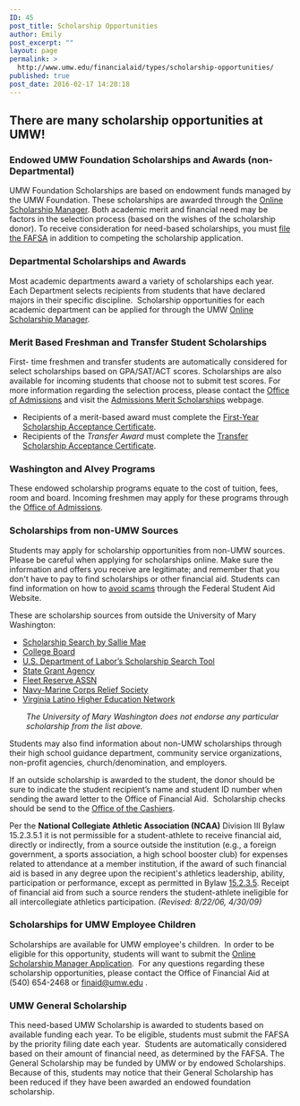 ```yaml
---
ID: 45
post_title: Scholarship Opportunities
author: Emily
post_excerpt: ""
layout: page
permalink: >
  http://www.umw.edu/financialaid/types/scholarship-opportunities/
published: true
post_date: 2016-02-17 14:20:18
---
```

<h2>There are many scholarship opportunities at UMW!</h2>
<h3>Endowed UMW Foundation Scholarships and Awards (non-Departmental)</h3>
UMW Foundation Scholarships are based on endowment funds managed by the UMW Foundation. These scholarships are awarded through the <a href="http://umw.scholarships.ngwebsolutions.com/">Online Scholarship Manager</a>. Both academic merit and financial need may be factors in the selection process (based on the wishes of the scholarship donor). To receive consideration for need-based scholarships, you must <a href="https://fafsa.ed.gov/">file the FAFSA</a> in addition to competing the scholarship application.
<h3>Departmental Scholarships and Awards</h3>
Most academic departments award a variety of scholarships each year. Each Department selects recipients from students that have declared majors in their specific discipline.  Scholarship opportunities for each academic department can be applied for through the UMW <a href="http://umw.scholarships.ngwebsolutions.com/">Online Scholarship Manager</a>.
<h3>Merit Based Freshman and Transfer Student Scholarships</h3>
First- time freshmen and transfer students are automatically considered for select scholarships based on GPA/SAT/ACT scores. Scholarships are also available for incoming students that choose not to submit test scores. For more information regarding the selection process, please contact the <a href="http://www.umw.edu/admissions/meet-us/">Office of Admissions</a> and visit the <a href="http://www.umw.edu/admissions/undergraduate/checklist/firstyear-scholarships/">Admissions Merit Scholarships</a> webpage.
<ul>
 	<li>Recipients of a merit-based award must complete the <a href="http://www.umw.edu/admissions/youarein/firstyear-scholarship-acceptance/">First-Year Scholarship Acceptance Certificate</a>.</li>
 	<li>Recipients of the <em>Transfer Award</em> must complete the <a href="http://www.umw.edu/admissions/youarein/transfer-scholarship-acceptance/">Transfer Scholarship Acceptance Certificate</a>.</li>
</ul>
<h3>Washington and Alvey Programs</h3>
These endowed scholarship programs equate to the cost of tuition, fees, room and board. Incoming freshmen may apply for these programs through the <a href="http://www.umw.edu/admissions/undergraduate/checklist/freshman-scholarships/washington-and-alvey/">Office of Admissions</a>.
<h3>Scholarships from non-UMW Sources</h3>
Students may apply for scholarship opportunities from non-UMW sources.  Please be careful when applying for scholarships online. Make sure the information and offers you receive are legitimate; and remember that you don't have to pay to find scholarships or other financial aid. Students can find information on how to <a href="https://studentaid.ed.gov/sa/types/scams">avoid scams</a> through the Federal Student Aid Website.

These are scholarship sources from outside the University of Mary Washington:
<ul>
 	<li><a href="https://www.salliemae.com/college-planning/tools/scholarship-search/?dtd_cell=SMPLSHDCOTDOBOOTOTHOTHRR010001">Scholarship Search by Sallie Mae</a></li>
 	<li><a href="https://bigfuture.collegeboard.org/scholarship-search">College Board</a></li>
 	<li><a href="https://www.careeronestop.org/toolkit/training/find-scholarships.aspx">U.S. Department of Labor’s Scholarship Search Tool</a></li>
 	<li><a href="https://www2.ed.gov/about/contacts/state/index.html">State Grant Agency</a></li>
 	<li><a href="https://www.salliemae.com/college-planning/tools/scholarship-search/?dtd_cell=SMPLSHDCOTDOBOOTOTHOTHRR010001">Fleet Reserve ASSN</a></li>
 	<li><a href="http://www.nmcrs.org/pages/education-loans-and-scholarships">Navy-Marine Corps Relief Society</a></li>
 	<li><a href="http://www.valhen.org/scholarships">Virginia Latino Higher Education Network</a></li>
</ul>
<p style="padding-left: 30px"><em>The University of Mary Washington does not endorse any particular scholarship from the list above. </em></p>
Students may also find information about non-UMW scholarships through their high school guidance department, community service organizations, non-profit agencies, church/denomination, and employers.

If an outside scholarship is awarded to the student, the donor should be sure to indicate the student recipient’s name and student ID number when sending the award letter to the Office of Financial Aid.  Scholarship checks should be send to the <a href="http://adminfinance.umw.edu/cashier/">Office of the Cashiers</a>.

Per the <strong>National Collegiate Athletic Association (NCAA)</strong> Division III Bylaw 15.2.3.5.1 it is not permissible for a student-athlete to receive financial aid, directly or indirectly, from a source outside the institution (e.g., a foreign government, a sports association, a high school booster club) for expenses related to attendance at a member institution, if the award of such financial aid is based in any degree upon the recipient's athletics leadership, ability, participation or performance, except as permitted in Bylaw <a href="https://web3.ncaa.org/lsdbi/bylaw?bylawId=6840">15.2.3.5</a>. Receipt of financial aid from such a source renders the student-athlete ineligible for all intercollegiate athletics participation. <em>(Revised: 8/22/06, 4/30/09)</em>
<h3>Scholarships for UMW Employee Children</h3>
Scholarships are available for UMW employee's children.  In order to be eligible for this opportunity, students will want to submit the <a href="http://umw.scholarships.ngwebsolutions.com">Online Scholarship Manager Application</a>.  For any questions regarding these scholarship opportunities, please contact the Office of Financial Aid at (540) 654-2468 or <a href="mailto:finaid@umw.edu">finaid@umw.edu</a> .
<h3>UMW General Scholarship</h3>
This need-based UMW Scholarship is awarded to students based on available funding each year. To be eligible, students must submit the FAFSA by the priority filing date each year.  Students are automatically considered based on their amount of financial need, as determined by the FAFSA. The General Scholarship may be funded by UMW or by endowed Scholarships. Because of this, students may notice that their General Scholarship has been reduced if they have been awarded an endowed foundation scholarship.